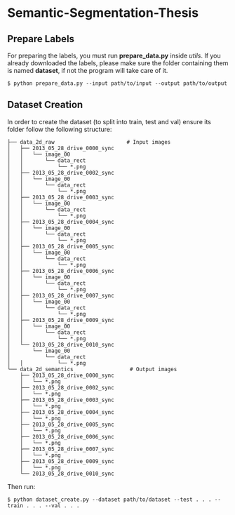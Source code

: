 # Semantic-Segmentation-Thesis


## Prepare Labels

For preparing the labels, you must run __prepare_data.py__ inside *utils*.
If you already downloaded the labels, please make sure the folder containing them is named __dataset__, if not the program will take care of it.

```
$ python prepare_data.py --input path/to/input --output path/to/output
```

## Dataset Creation

In order to create the dataset (to split into train, test and val) ensure its folder follow the following structure:

```
├── data_2d_raw                       # Input images
│   ├── 2013_05_28_drive_0000_sync
│   │   └── image_00
│   │       └── data_rect
│   │           └── *.png
│   ├── 2013_05_28_drive_0002_sync
│   │   └── image_00
│   │       └── data_rect
│   │           └── *.png
│   ├── 2013_05_28_drive_0003_sync
│   │   └── image_00
│   │       └── data_rect
│   │           └── *.png
│   ├── 2013_05_28_drive_0004_sync
│   │   └── image_00
│   │       └── data_rect
│   │           └── *.png
│   ├── 2013_05_28_drive_0005_sync
│   │   └── image_00
│   │       └── data_rect
│   │           └── *.png
│   ├── 2013_05_28_drive_0006_sync
│   │   └── image_00
│   │       └── data_rect
│   │           └── *.png
│   ├── 2013_05_28_drive_0007_sync
│   │   └── image_00
│   │       └── data_rect
│   │           └── *.png
│   ├── 2013_05_28_drive_0009_sync
│   │   └── image_00
│   │       └── data_rect
│   │           └── *.png
│   └── 2013_05_28_drive_0010_sync
│       └── image_00
│           └── data_rect
│   │           └── *.png
└── data_2d_semantics                  # Output images
    ├── 2013_05_28_drive_0000_sync
    │   └── *.png
    ├── 2013_05_28_drive_0002_sync
    │   └── *.png
    ├── 2013_05_28_drive_0003_sync
    │   └── *.png
    ├── 2013_05_28_drive_0004_sync
    │   └── *.png
    ├── 2013_05_28_drive_0005_sync
    │   └── *.png    
    ├── 2013_05_28_drive_0006_sync
    │   └── *.png
    ├── 2013_05_28_drive_0007_sync
    │   └── *.png
    ├── 2013_05_28_drive_0009_sync
    │   └── *.png
    └── 2013_05_28_drive_0010_sync

```

Then run:
```
$ python dataset_create.py --dataset path/to/dataset --test . . . --train . . . --val . . .
```